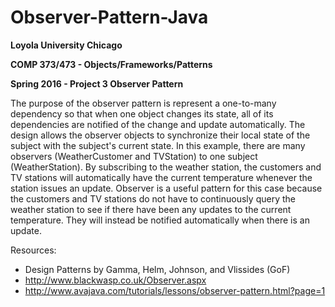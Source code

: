 # Observer-Pattern-Java
**Loyola University Chicago**

**COMP 373/473 - Objects/Frameworks/Patterns**

**Spring 2016 - Project 3 Observer Pattern**

The purpose of the observer pattern is represent a one-to-many dependency so that when one object changes its state, all of its dependencies are notified of the change and update automatically. The design allows the observer objects to synchronize their local state of the subject with the subject's current state. In this example, there are many observers (WeatherCustomer and TVStation) to one subject (WeatherStation). By subscribing to the weather station, the customers and TV stations will automatically have the current temperature whenever the station issues an update. Observer is a useful pattern for this case because the customers and TV stations do not have to continuously query the weather station to see if there have been any updates to the current temperature. They will instead be notified automatically when there is an update.

Resources:
- Design Patterns by Gamma, Helm, Johnson, and Vlissides (GoF)
- http://www.blackwasp.co.uk/Observer.aspx
- http://www.avajava.com/tutorials/lessons/observer-pattern.html?page=1
